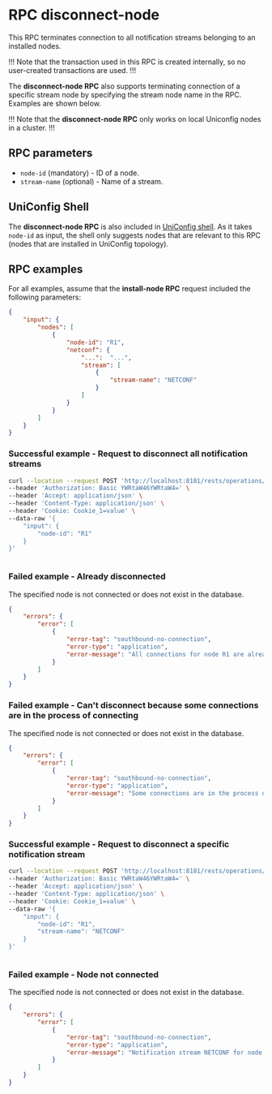 # RPC disconnect-node

This RPC terminates connection to all notification streams belonging to an installed nodes.

!!!
Note that the transaction used in this RPC is created internally, so no
user-created transactions are used.
!!!

The **disconnect-node RPC** also supports terminating connection of a specific stream node by specifying
the stream node name in the RPC. Examples are shown below.

!!!
Note that the **disconnect-node RPC** only works on local Uniconfig nodes in
a cluster.
!!!

## RPC parameters

- `node-id` (mandatory) - ID of a node.
- `stream-name` (optional) - Name of a stream.

## UniConfig Shell

The **disconnect-node RPC** is also included in 
[UniConfig shell](https://docs.frinx.io/frinx-uniconfig/user-guide/uniconfig-operations/uniconfig-shell/). 
As it takes `node-id` as input, the shell only suggests nodes that are relevant
to this RPC (nodes that are installed in UniConfig topology).

## RPC examples

For all examples, assume that the **install-node RPC** request included the following
parameters:

```json
{
    "input": {
        "nodes": [
            {
                "node-id": "R1",
                "netconf": {
                    "...":  "...",
                    "stream": [
                        {
                            "stream-name": "NETCONF"
                        }
                    ]
                }
            }
        ]
    }
}
```

### Successful example - Request to disconnect all notification streams

```bash RPC Request
curl --location --request POST 'http://localhost:8181/rests/operations/connection-manager:disconnect-node' \
--header 'Authorization: Basic YWRtaW46YWRtaW4=' \
--header 'Accept: application/json' \
--header 'Content-Type: application/json' \
--header 'Cookie: Cookie_1=value' \
--data-raw '{
    "input": {
        "node-id": "R1"
    }
}'
```

```RPC Response, Status: 200
```

### Failed example - Already disconnected

The specified node is not connected or does not exist in the database.

```json RPC Response, Status: 502
{
    "errors": {
        "error": [
            {
                "error-tag": "southbound-no-connection",
                "error-type": "application",
                "error-message": "All connections for node R1 are already disconnected."
            }
        ]
    }
}
```

### Failed example - Can't disconnect because some connections are in the process of connecting

The specified node is not connected or does not exist in the database.

```json RPC Response, Status: 502
{
    "errors": {
        "error": [
            {
                "error-tag": "southbound-no-connection",
                "error-type": "application",
                "error-message": "Some connections are in the process of connecting or aren't connected. Try again later."
            }
        ]
    }
}
```

### Successful example - Request to disconnect a specific notification stream

```bash RPC Request
curl --location --request POST 'http://localhost:8181/rests/operations/connection-manager:disconnect-node' \
--header 'Authorization: Basic YWRtaW46YWRtaW4=' \
--header 'Accept: application/json' \
--header 'Content-Type: application/json' \
--header 'Cookie: Cookie_1=value' \
--data-raw '{
    "input": {
        "node-id": "R1",
        "stream-name": "NETCONF"
    }
}'
```

```RPC Response, Status: 200
```

### Failed example - Node not connected

The specified node is not connected or does not exist in the database.

```json RPC Response, Status: 502
{
    "errors": {
        "error": [
            {
                "error-tag": "southbound-no-connection",
                "error-type": "application",
                "error-message": "Notification stream NETCONF for node R1 is already disconnected."
            }
        ]
    }
}
```
